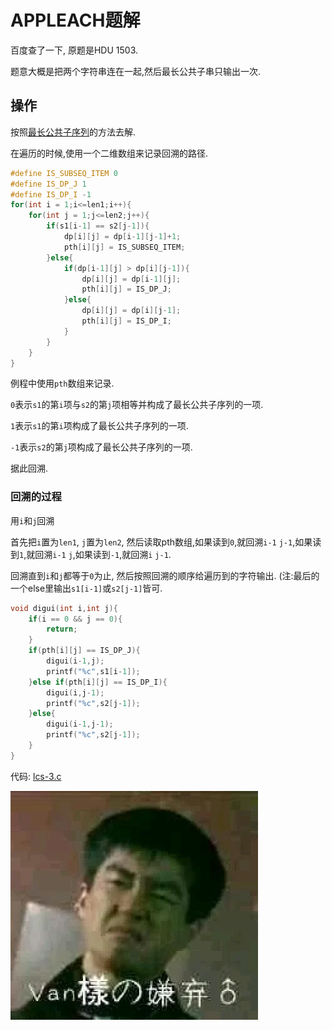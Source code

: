 # APPLEACH题解

百度查了一下, 原题是HDU 1503.

题意大概是把两个字符串连在一起,然后最长公共子串只输出一次. 

## 操作

按照[最长公共子序列](./lcs.md)的方法去解. 

在遍历的时候,使用一个二维数组来记录回溯的路径. 

```c
#define IS_SUBSEQ_ITEM 0
#define IS_DP_J 1
#define IS_DP_I -1
for(int i = 1;i<=len1;i++){
    for(int j = 1;j<=len2;j++){
        if(s1[i-1] == s2[j-1]){
            dp[i][j] = dp[i-1][j-1]+1;
            pth[i][j] = IS_SUBSEQ_ITEM;
        }else{
            if(dp[i-1][j] > dp[i][j-1]){
                dp[i][j] = dp[i-1][j];
                pth[i][j] = IS_DP_J;
            }else{
                dp[i][j] = dp[i][j-1];
                pth[i][j] = IS_DP_I;
            }
        }
    }
}
```

例程中使用`pth`数组来记录. 

`0`表示`s1`的第`i`项与`s2`的第`j`项相等并构成了最长公共子序列的一项. 

`1`表示`s1`的第`i`项构成了最长公共子序列的一项. 

`-1`表示`s2`的第`j`项构成了最长公共子序列的一项. 

据此回溯. 

### 回溯的过程

用`i`和`j`回溯

首先把`i`置为`len1`, `j`置为`len2`, 然后读取pth数组,如果读到`0`,就回溯`i-1` `j-1`,如果读到`1`,就回溯`i-1` `j`,如果读到`-1`,就回溯`i` `j-1`. 

回溯直到`i`和`j`都等于`0`为止, 然后按照回溯的顺序给遍历到的字符输出. (注:最后的一个else里输出`s1[i-1]`或`s2[j-1]`皆可.

```c
void digui(int i,int j){
    if(i == 0 && j == 0){
        return;
    }
    if(pth[i][j] == IS_DP_J){
        digui(i-1,j);
        printf("%c",s1[i-1]);
    }else if(pth[i][j] == IS_DP_I){
        digui(i,j-1);
        printf("%c",s2[j-1]);
    }else{
        digui(i-1,j-1);
        printf("%c",s2[j-1]);
    }
}
```

代码: [lcs-3.c](./lcs-3.c)

![van樣嫌弃](./lcs-appleach.webp)